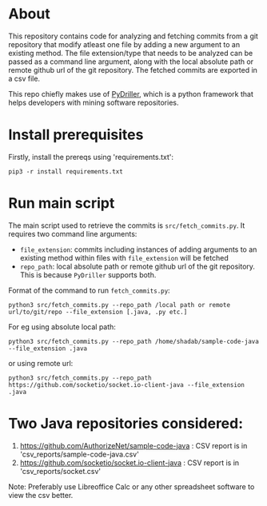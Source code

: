 # About

This repository contains code for analyzing and fetching commits from a git repository that modify atleast one file by adding a new argument to an existing method. The file extension/type that needs to be analyzed can be passed as a command line argument, along with the local absolute path or remote github url of the git repository. The fetched commits are exported in a csv file.  

This repo chiefly makes use of [PyDriller](https://pydriller.readthedocs.io/en/latest/intro.html), which is a python framework that helps developers with mining software repositories.

# Install prerequisites

Firstly, install the prereqs using 'requirements.txt':
```
pip3 -r install requirements.txt
```

# Run main script
	
The main script used to retrieve the commits is `src/fetch_commits.py`. It requires two command line arguments:

- `file_extension`: commits including instances of adding arguments to an existing method within files with  `file_extension` will be fetched 
- `repo_path`: local absolute path or remote github url of the git repository. This is because `PyDriller` supports both.

Format of the command to run `fetch_commits.py`:
```
python3 src/fetch_commits.py --repo_path /local path or remote url/to/git/repo --file_extension [.java, .py etc.]
```

For eg using absolute local path:
```
python3 src/fetch_commits.py --repo_path /home/shadab/sample-code-java --file_extension .java
```
or using remote url:
```
python3 src/fetch_commits.py --repo_path https://github.com/socketio/socket.io-client-java --file_extension .java
```

# Two Java repositories considered: 

1) https://github.com/AuthorizeNet/sample-code-java : CSV report is in 'csv_reports/sample-code-java.csv'
2) https://github.com/socketio/socket.io-client-java : CSV report is in 'csv_reports/socket.csv'

Note: Preferably use Libreoffice Calc or any other spreadsheet software to view the csv better.